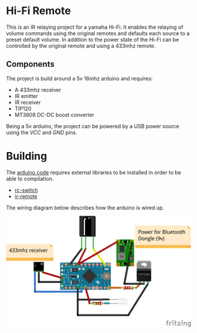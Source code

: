 # Hi-Fi Remote

This is an IR relaying project for a yamaha Hi-Fi. It enables the relaying of
volume commands using the original remotes and defaults each source to a
preset default volume. In addition to the power state of the Hi-Fi can be controlled
by the original remote and using a 433mhz remote.

## Components

The project is build around a 5v 16mhz arduino and requires:

- A 433mhz receiver
- IR emitter
- IR receiver
- TIP120
- MT3608 DC-DC boost converter

Being a 5v arduino, the project can be powered by a USB power source using the
*VCC* and *GND* pins.

# Building

The [arduino code](remote/remote.ino) requires external libraries to be
installed in order to be able to compilation.

- [rc-switch](https://github.com/sui77/rc-switch/tree/436a74b03f3dc17a29ee327af29d5a05d77f94b9)
- [ir-remote](https://github.com/Arduino-IRremote/Arduino-IRremote/releases/tag/v2.4.0)

The wiring diagram below describes how the arduino is wired up.

![Arduino Wiring](images/hifi-remote_bb.png)
